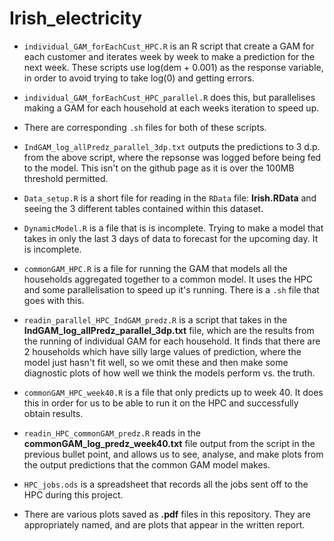# Irish_electricity

* ```individual_GAM_forEachCust_HPC.R``` is an R script that create a GAM for each customer and iterates week by week to make a prediction for the next week. These scripts use log(dem + 0.001) as the response variable, in order to avoid trying to take log(0) and getting errors. 
* ```individual_GAM_forEachCust_HPC_parallel.R``` does this, but parallelises making a GAM for each household at each weeks iteration to speed up. 
* There are corresponding ```.sh``` files for both of these scripts.
* ```IndGAM_log_allPredz_parallel_3dp.txt``` outputs the predictions to 3 d.p. from the above script, where the repsonse was logged before being fed to the model. This isn't on the github page as it is over the 100MB threshold permitted. 
* ```Data_setup.R``` is a short file for reading in the ```RData``` file: **Irish.RData** and seeing the 3 different tables contained within this dataset.
* ```DynamicModel.R``` is a file that is is incomplete. Trying to make a model that takes in only the last 3 days of data to forecast for the upcoming day. It is incomplete. 
* ```commonGAM_HPC.R``` is a file for running the GAM that models all the households aggregated together to a common model. It uses the HPC and some parallelisation to speed up it's running. There is a `.sh` file that goes with this.
* `readin_parallel_HPC_IndGAM_predz.R` is a script that takes in the **IndGAM_log_allPredz_parallel_3dp.txt** file, which are the results from the running of individual GAM for each household. It finds that there are 2 households which have silly large values of prediction, where the model just hasn't fit well, so we omit these and then make some diagnostic plots of how well we think the models perform vs. the truth. 
*  ```commonGAM_HPC_week40.R``` is a file that only predicts up to week 40. It does this in order for us to be able to run it on the HPC and successfully obtain results. 
*  `readin_HPC_commonGAM_predz.R` reads in the **commonGAM_log_predz_week40.txt** file output from the script in the previous bullet point, and allows us to see, analyse, and make plots from the output predictions that the common GAM model makes. 


* ```HPC_jobs.ods``` is a spreadsheet that records all the jobs sent off to the HPC during this project. 
* There are various plots saved as **.pdf** files in this repository. They are appropriately named, and are plots that appear in the written report.
